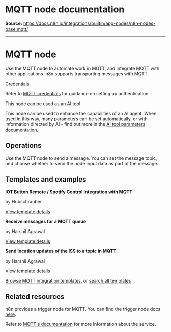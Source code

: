 # MQTT node documentation

**Source:** https://docs.n8n.io/integrations/builtin/app-nodes/n8n-nodes-base.mqtt/

---

# MQTT node

Use the MQTT node to automate work in MQTT, and integrate MQTT with other applications. n8n supports transporting messages with MQTT.

Credentials

Refer to [MQTT credentials](../../credentials/mqtt/) for guidance on setting up authentication.

This node can be used as an AI tool

This node can be used to enhance the capabilities of an AI agent. When used in this way, many parameters can be set automatically, or with information directed by AI - find out more in the [AI tool parameters documentation](../../../../advanced-ai/examples/using-the-fromai-function/).

## Operations

Use the MQTT node to send a message. You can set the message topic, and choose whether to send the node input data as part of the message.

## Templates and examples

**IOT Button Remote / Spotify Control Integration with MQTT**

by Hubschrauber

[View template details](https://n8n.io/workflows/2383-iot-button-remote-spotify-control-integration-with-mqtt/)

**Receive messages for a MQTT queue**

by Harshil Agrawal

[View template details](https://n8n.io/workflows/657-receive-messages-for-a-mqtt-queue/)

**Send location updates of the ISS to a topic in MQTT**

by Harshil Agrawal

[View template details](https://n8n.io/workflows/1069-send-location-updates-of-the-iss-to-a-topic-in-mqtt/)

[Browse MQTT integration templates](https://n8n.io/integrations/mqtt/), or [search all templates](https://n8n.io/workflows/)

## Related resources

n8n provides a trigger node for MQTT. You can find the trigger node docs [here](../../trigger-nodes/n8n-nodes-base.mqtttrigger/).

Refer to [MQTT's documentation](https://mqtt.org/getting-started/) for more information about the service.
